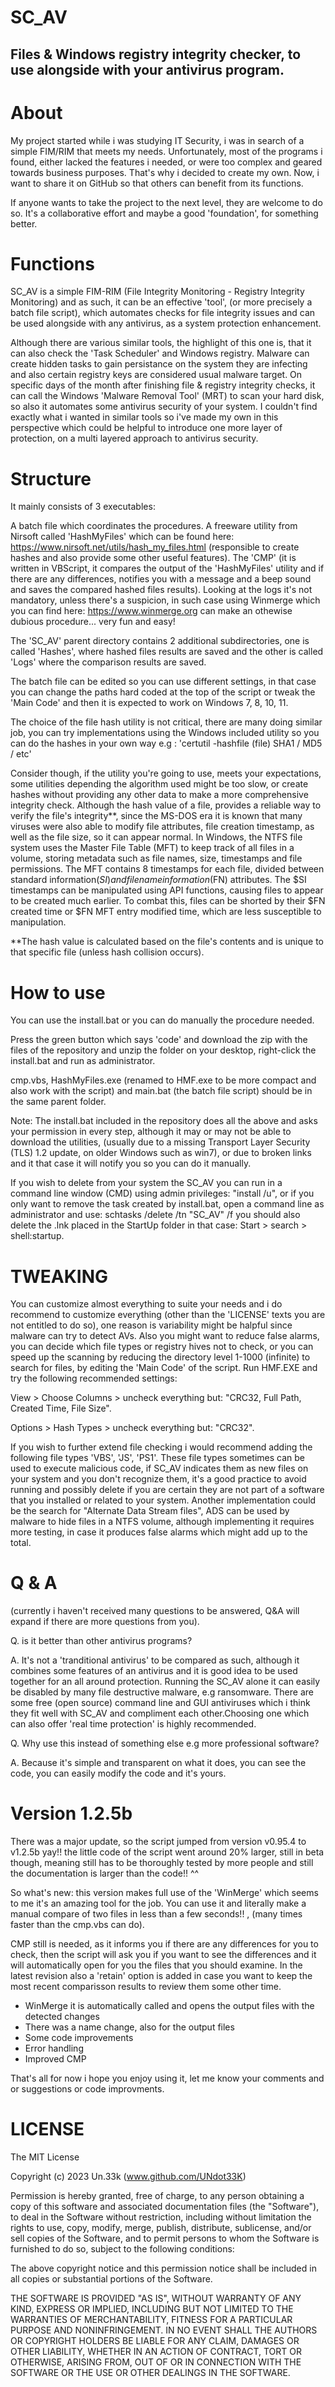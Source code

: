 # SC_AV

## Files & Windows registry integrity checker, to use alongside with your antivirus program. 


# About


My project started while i was studying IT Security, i was in search of a simple 
FIM/RIM that meets my needs. Unfortunately, most of the programs i found, either 
lacked the features i needed, or were too complex and geared towards business 
purposes. That's why i decided to create my own. Now, i want to share it on 
GitHub so that others can benefit from its functions.

If anyone wants to take the project to the next level, they are welcome to
do so. It's a collaborative effort and maybe a good 'foundation', for
something better.



# Functions


SC_AV is a simple FIM-RIM (File Integrity Monitoring - Registry Integrity 
Monitoring) and as such, it can be an effective 'tool', (or more precisely a batch file 
script), which automates checks for file integrity issues and can be used alongside with 
any antivirus, as a system protection enhancement.

Although there are various similar tools, the highlight of this one is, that it can
also check the 'Task Scheduler' and  Windows registry. Malware can create hidden tasks 
to gain persistance on the system they are infecting and also certain registry keys are 
considered usual malware target. On specific days of the month after finishing file 
& registry integrity checks, it can call the Windows 'Malware Removal Tool' (MRT) to scan 
your hard disk, so also it automates some antivirus security of your system. I couldn't 
find exactly what i wanted in similar tools so i've made my own in this perspective which 
could be helpful to introduce one more layer of protection, on a multi layered approach 
to antivirus security.


# Structure

It mainly consists of 3 executables: 

A batch file which coordinates the procedures.
A freeware utility from Nirsoft called 'HashMyFiles' which can be found here: 
https://www.nirsoft.net/utils/hash_my_files.html (responsible to create hashes and also 
provide some other useful features). 
The 'CMP' (it is written in VBScript, it compares the output of the 'HashMyFiles' utility 
and if there are any differences, notifies you with a message and a beep sound and saves 
the compared hashed files results). 
Looking at the logs it's not mandatory, unless there's a suspicion, in such case using Winmerge 
which you can find here: https://www.winmerge.org can make an othewise dubious procedure... 
very fun and easy!

The 'SC_AV' parent directory contains 2 additional subdirectories, one is called 'Hashes', where 
hashed files results are saved and the other is called 'Logs' where the comparison results 
are saved.

The batch file can be edited so you can use different settings, in that case you can change the 
paths hard coded at the top of the script or tweak the 'Main Code' and then it is expected to work 
on Windows 7, 8, 10, 11.

The choice of the file hash utility is not critical, there are many doing similar job, you can 
try implementations using the Windows included utility so you can do the hashes in your 
own way e.g : 'certutil -hashfile (file) SHA1 / MD5 / etc'

Consider though, if the utility you're going to use, meets your expectations, some utilities 
depending the algorithm used might be too slow, or create hashes without providing any other 
data to make a more comprehensive integrity check. Although the hash value of a file, provides 
a reliable way to verify the file's integrity**, since the MS-DOS era it is known that many 
viruses were also able to modify file attributes, file creation timestamp, as well as the file 
size, so it can appear normal. In Windows, the NTFS file system uses the Master File Table (MFT) 
to keep track of all files in a volume, storing metadata such as file names, size, timestamps and 
file permissions. The MFT contains 8 timestamps for each file, divided between standard 
information($SI) and filename information ($FN) attributes. The $SI timestamps can be manipulated 
using API functions, causing files to appear to be created much earlier. To combat this, files can 
be shorted by their $FN created time or $FN MFT entry modified time, which are less susceptible to 
manipulation.

**The hash value is calculated based on the file's contents and is unique to that specific 
  file (unless hash collision occurs).


# How to use

You can use the install.bat or you can do manually the procedure needed.

Press the green button which says 'code' and download the zip with the files of the 
repository and unzip the folder on your desktop, right-click the install.bat and run 
as administrator.

cmp.vbs, HashMyFiles.exe (renamed to HMF.exe to be more compact and also work with the script) 
and main.bat (the batch file script) should be in the same parent folder.

Note: The install.bat included in the repository does all the above and asks your
permission in every step, although it may or may not be able to download the utilities,
(usually due to a missing Transport Layer Security (TLS) 1.2 update, on older Windows such 
as win7), or due to broken links and it that case it will notify you so you can do it manually. 

If you wish to delete from your system the SC_AV you can run in a command line window (CMD) 
using admin privileges: "install /u", or if you only want to remove the task created by 
install.bat, open a command line as administrator and use: schtasks /delete /tn "SC_AV" /f 
you should also delete the .lnk placed in the StartUp folder in that case: Start > search > 
shell:startup.



# TWEAKING 

You can customize almost everything to suite your needs and i do recommend to customize 
everything (other than the 'LICENSE' texts you are not entitled to do so), one reason is 
variability might be halpful since malware can try to detect AVs. Also you might want to 
reduce false alarms, you can decide which file types or registry hives not to check, or you 
can speed up the scanning by reducing the directory level 1-1000 (infinite) to search for 
files, by editing the 'Main Code' of the script. Run HMF.EXE and try the following 
recommended settings:

View > Choose Columns > uncheck everything but: "CRC32, Full Path, Created Time,
File Size".

Options > Hash Types > uncheck everything but: "CRC32".

If you wish to further extend file checking i would recommend adding the following
file types 'VBS', 'JS', 'PS1'. These file types sometimes can be used to execute malicious 
code, if SC_AV indicates them as new files on your system and you don't recognize
them, it's a good practice to avoid running and possibly delete if you are certain 
they are not part of a software that you installed or related to your system. Another
implementation could be the search for "Alternate Data Stream files", ADS can be
used by malware to hide files in a NTFS volume, although implementing it requires more
testing, in case it produces false alarms which might add up to the total.


# Q & A

(currently i haven't received many questions to be answered, Q&A will expand
if there are more questions from you). 

Q. is it better than other antivirus programs?

A. It's not a 'tranditional antivirus' to be compared as such, although it combines 
some features of an antivirus and it is good idea to be used together for an all 
around protection. Running the SC_AV alone it can easily be disabled by many 
file destructive malware, e.g ransomware. There are some free (open source) command 
line and GUI antiviruses which i think they fit well with SC_AV and compliment 
each other.Choosing one which can also offer 'real time protection' is highly 
recommended.


Q. Why use this instead of something else e.g more professional software?

A. Because it's simple and transparent on what it does, you can see the code, 
you can easily modify the code and it's yours.



# Version 1.2.5b 

There was a major update, so the script jumped from version v0.95.4 to v1.2.5b yay!!
the little code of the script went around 20% larger, still in beta though, meaning 
still has to be thoroughly tested by more people and still the documentation is
larger than the code!! ^^

So what's new: this version makes full use of the 'WinMerge' which seems to me it's 
an amazing tool for the job. You can use it and literally make a manual compare of two 
files in less than a few seconds!! , (many times faster than the cmp.vbs can do).

CMP still is needed, as it informs you if there are any differences for you to check,
then the script will ask you if you want to see the differences and it will automatically
open for you the files that you should examine. In the latest revision also a 'retain' 
option is added in case you want to keep the most recent comparisson results to review 
them some other time.

- WinMerge it is automatically called and opens the output files with the detected changes
- There was a name change, also for the output files
- Some code improvements
- Error handling
- Improved CMP 


That's all for now i hope you enjoy using it, let me know your comments and or suggestions 
or code improvments.


# LICENSE
  

The MIT License

Copyright (c) 2023 Un.33k (www.github.com/UNdot33K) 

Permission is hereby granted, free of charge, to any person obtaining a copy 
of this software and associated documentation files (the "Software"), to deal 
in the Software without restriction, including without limitation the rights 
to use, copy, modify, merge, publish, distribute, sublicense, and/or sell copies 
of the Software, and to permit persons to whom the Software is furnished to do so, 
subject to the following conditions:

The above copyright notice and this permission notice shall be included in all 
copies or substantial portions of the Software.

THE SOFTWARE IS PROVIDED "AS IS", WITHOUT WARRANTY OF ANY KIND, EXPRESS OR IMPLIED, 
INCLUDING BUT NOT LIMITED TO THE WARRANTIES OF MERCHANTABILITY, FITNESS FOR A 
PARTICULAR PURPOSE AND NONINFRINGEMENT. IN NO EVENT SHALL THE AUTHORS OR COPYRIGHT 
HOLDERS BE LIABLE FOR ANY CLAIM, DAMAGES OR OTHER LIABILITY, WHETHER IN AN ACTION 
OF CONTRACT, TORT OR OTHERWISE, ARISING FROM, OUT OF OR IN CONNECTION WITH THE 
SOFTWARE OR THE USE OR OTHER DEALINGS IN THE SOFTWARE.

